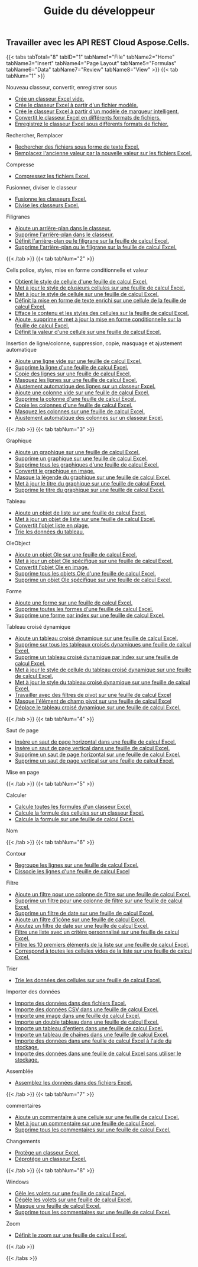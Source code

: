 ﻿---
title: Guide du développeur
second_title: Aspose.Cells Cloud Documen
type: docs
url: /fr/developer-guide/
aliases: [/developer-guide/v3.0/,/developer-guide-v3.0/]
keywords: How to use Aspose.Cells Cloud REST APIs. Office Excel 2013,  Office Excel 2016,  Office Excel 2019，office Excel 365
description: Ce guide du développeur décrit des scénarios pratiques et des conseils pour vous aider à utiliser des fonctionnalités Aspose.Cells for .NET spécifiques, à obtenir une certaine apparence de document Excel ou à rendre un cas d'utilisation possible.
weight: 20
---
## Travailler avec les API REST Cloud Aspose.Cells.

{{< tabs tabTotal="8" tabID="1" tabName1="File" tabName2="Home" tabName3="Insert" tabName4="Page Layout" tabName5="Formulas" tabName6="Data" tabName7="Review" tabName8="View" >}}
{{< tab tabNum="1" >}}
<div class="row">
    <div class="col-md-6">
        <p>Nouveau classeur, convertir, enregistrer sous</p>
        <ul>
            <li><a href="/cells/fr/create-an-empty-excel-workbook/">Crée un classeur Excel vide.</a></li>
            <li><a href="/cells/fr/create-excel-workbook-from-a-template-file/">Crée le classeur Excel à partir d'un fichier modèle.</a></li>
            <li><a href="/cells/fr/create-excel-workbook-from-a-smartmarker-template/">Crée le classeur Excel à partir d'un modèle de marqueur intelligent.</a></li>
            <li><a href="/cells/fr/convert/">Convertit le classeur Excel en différents formats de fichiers.</a></li>
            <li><a href="/cells/fr/saveas-other-formats/">Enregistrez le classeur Excel sous différents formats de fichier.</a></li>
        </ul>
        <p>Rechercher, Remplacer</p>
        <ul>
            <li><a href="/cells/fr/search/">Rechercher des fichiers sous forme de texte Excel.</a></li>
            <li><a href="/cells/fr/replace/">Remplacez l'ancienne valeur par la nouvelle valeur sur les fichiers Excel.</a></li>
        </ul>
        <p>Compresse</p>
        <ul>
            <li><a href="/cells/fr/compress/">Compressez les fichiers Excel.</a></li>
        </ul>
    </div>
    <div class="col-md-6">
        <p>Fusionner, diviser le classeur</p>
        <ul>
            <li><a href="/cells/fr/merge/">Fusionne les classeurs Excel.</a></li>
            <li><a href="/cells/fr/split/">Divise les classeurs Excel.</a></li>
        </ul>
        <p>Filigranes</p>
        <ul>
            <li><a href="/cells/fr/add-background-in-workbook/">Ajoute un arrière-plan dans le classeur.</a></li>
            <li><a href="/cells/fr/delete-background-in-workbook/">Supprime l'arrière-plan dans le classeur.</a></li>
            <li><a href="/cells/fr/set-background-or-watermark-for-excel-worksheet/">Définit l'arrière-plan ou le filigrane sur la feuille de calcul Excel.</a></li>
            <li><a href="/cells/fr/delete-background-or-watermark-of-excel-worksheet/">Supprime l'arrière-plan ou le filigrane sur la feuille de calcul Excel.</a></li>
        </ul>
    </div>
</div>
{{< /tab >}}
{{< tab tabNum="2" >}}
<div class="row">
    <div class="col-md-6">
        <p>Cells police, styles, mise en forme conditionnelle et valeur</p>
        <ul>
            <li><a href="/cells/fr/get-cell-style-from-a-worksheet/">Obtient le style de cellule d'une feuille de calcul Excel.</a></li>
            <li><a href="/cells/fr/update-multiple-cells-style/">Met à jour le style de plusieurs cellules sur une feuille de calcul Excel.</a></li>
            <li><a href="/cells/fr/change-cell-style-in-excel-worksheet/">Met à jour le style de cellule sur une feuille de calcul Excel.</a></li>
            <li><a href="/cells/fr/apply-rich-text-formatting-to-a-cell/">Définit la mise en forme de texte enrichi sur une cellule de la feuille de calcul Excel.</a></li>
            <li><a href="/cells/fr/clear-contents-and-styles-of-cells-in-excel-worksheet/">Efface le contenu et les styles des cellules sur la feuille de calcul Excel.</a></li>
            <li><a href="/cells/fr/working-with-conditional-formatting/">Ajoute, supprime et met à jour la mise en forme conditionnelle sur la feuille de calcul Excel.</a></li>
            <li><a href="/cells/fr/set-value-of-a-cell-in-a-worksheet/">Définit la valeur d'une cellule sur une feuille de calcul Excel.</a></li>
        </ul>
    </div>
    <div class="col-md-6">
        <p>Insertion de ligne/colonne, suppression, copie, masquage et ajustement automatique</p>
        <ul>
            <li><a href="/cells/fr/add-an-empty-row-in-a-worksheet/">Ajoute une ligne vide sur une feuille de calcul Excel.</a></li>
            <li><a href="/cells/fr/delete-row-from-a-worksheet/">Supprime la ligne d'une feuille de calcul Excel.</a></li>
            <li><a href="/cells/fr/copy-rows-in-excel-worksheet/">Copie des lignes sur une feuille de calcul Excel.</a></li>
            <li><a href="/cells/fr/hide-rows-in-excel-worksheet/">Masquez les lignes sur une feuille de calcul Excel.</a></li>
            <li><a href="/cells/fr/auto-fit-rows-in-excel-workbooks/">Ajustement automatique des lignes sur un classeur Excel.</a></li>
            <li><a href="/cells/fr/columns/add/">Ajoute une colonne vide sur une feuille de calcul Excel.</a></li>
            <li><a href="/cells/fr/columns/delete/">Supprime la colonne d'une feuille de calcul Excel.</a></li>
            <li><a href="/cells/fr/columns/copy/">Copie les colonnes d'une feuille de calcul Excel.</a></li>
            <li><a href="/cells/fr/columns/hide/">Masquez les colonnes sur une feuille de calcul Excel.</a></li>
            <li><a href="/cells/fr/columns/autofit/">Ajustement automatique des colonnes sur un classeur Excel.</a></li>
        </ul>
    </div>
</div>
{{< /tab >}}
{{< tab tabNum="3" >}}
<div class="row">
    <div class="col-md-6">
        <p>Graphique</p>
        <ul>
            <li><a href="/cells/fr/add-a-chart-in-a-worksheet/">Ajoute un graphique sur une feuille de calcul Excel.</a></li>
            <li><a href="/cells/fr/delete-a-chart-from-a-worksheet/">Supprime un graphique sur une feuille de calcul Excel.</a></li>
            <li><a href="/cells/fr/delete-all-charts-from-a-worksheet/">Supprime tous les graphiques d'une feuille de calcul Excel.</a></li>
            <li><a href="/cells/fr/convert-chart-to-image/">Convertit le graphique en image.</a></li>
            <li><a href="/cells/fr/hide-chart-legend-in-a-worksheet/">Masque la légende du graphique sur une feuille de calcul Excel.</a></li>
            <li><a href="/cells/fr/update-chart-title-in-excel-worksheet/">Met à jour le titre du graphique sur une feuille de calcul Excel.</a></li>
            <li><a href="/cells/fr/delete-chart-title-in-a-worksheet/">Supprime le titre du graphique sur une feuille de calcul Excel.</a></li>
        </ul>
        <p>Tableau</p>
        <ul>
            <li><a href="/cells/fr/add-a-list-object-or-table-inside-the-worksheet/">Ajoute un objet de liste sur une feuille de calcul Excel.</a></li>
            <li><a href="/cells/fr/update-a-list-object-or-table-inside-the-worksheet/">Met à jour un objet de liste sur une feuille de calcul Excel.</a></li>
            <li><a href="/cells/fr/convert-list-object-or-table-to-range/">Convertit l'objet liste en plage.</a></li>
            <li><a href="/cells/fr/sort-table-data/">Trie les données du tableau.</a></li>
        </ul>
        <p>OleObject</p>
        <ul>
            <li><a href="/cells/fr/add-oleobject-to-excel-worksheet/">Ajoute un objet Ole sur une feuille de calcul Excel.</a></li>
            <li><a href="/cells/fr/update-a-specific-oleobject-from-excel-worksheet/">Met à jour un objet Ole spécifique sur une feuille de calcul Excel.</a></li>
            <li><a href="/cells/fr/convert-oleobject-to-image/">Convertit l'objet Ole en image.</a></li>
            <li><a href="/cells/fr/delete-all-oleobjects-from-excel-worksheet/">Supprime tous les objets Ole d'une feuille de calcul Excel.</a></li>
            <li><a href="/cells/fr/delete-a-specific-oleobject-from-excel-worksheet/">Supprime un objet Ole spécifique sur une feuille de calcul Excel.</a></li>
        </ul>
    </div>
    <div class="col-md-6">
        <p>Forme</p>
        <ul>
            <li><a href="/cells/fr/add-a-shape-inside-the-worksheet/">Ajoute une forme sur une feuille de calcul Excel.</a></li>
            <li><a href="/cells/fr/delete-all-shapes-inside-the-worksheet/">Supprime toutes les formes d'une feuille de calcul Excel.</a></li>
            <li><a href="/cells/fr/delete-a-shape-by-index-inside-the-worksheet/">Supprime une forme par index sur une feuille de calcul Excel.</a></li>
        </ul>
        <p>Tableau croisé dynamique</p>
        <ul>
            <li><a href="/cells/fr/add-a-pivot-table-in-a-worksheet/">Ajoute un tableau croisé dynamique sur une feuille de calcul Excel.</a></li>
            <li><a href="/cells/fr/delete-worksheet-pivot-tables/">Supprime sur tous les tableaux croisés dynamiques une feuille de calcul Excel.</a></li>
            <li><a href="/cells/fr/delete-worksheet-pivot-table-by-index/">Supprime un tableau croisé dynamique par index sur une feuille de calcul Excel.</a></li>
            <li><a href="/cells/fr/update-cell-style-for-pivot-table/">Met à jour le style de cellule du tableau croisé dynamique sur une feuille de calcul Excel.</a></li>
            <li><a href="/cells/fr/update-style-for-pivot-table/">Met à jour le style du tableau croisé dynamique sur une feuille de calcul Excel.</a></li>
            <li><a href="/cells/fr/working-with-pivot-filters/">Travailler avec des filtres de pivot sur une feuille de calcul Excel</a></li>
            <li><a href="/cells/fr/hide-pivot-field-item/">Masque l'élément de champ pivot sur une feuille de calcul Excel</a></li>
            <li><a href="/cells/fr/move-pivot-table/">Déplace le tableau croisé dynamique sur une feuille de calcul Excel.</a></li>
        </ul>
    </div>
</div>
{{< /tab >}}
{{< tab tabNum="4" >}}
<div class="row">
    <div class="col-md-6">
        <p>Saut de page</p>
        <ul>
            <li><a href="/cells/fr/insert-horizontal-page-break-inside-worksheet/">Insère un saut de page horizontal dans une feuille de calcul Excel.</a></li>
            <li><a href="/cells/fr/insert-vertical-page-break-inside-worksheet/">Insère un saut de page vertical dans une feuille de calcul Excel.</a></li>
            <li><a href="/cells/fr/delete-horizontal-page-break-inside-worksheet/">Supprime un saut de page horizontal sur une feuille de calcul Excel.</a></li>
            <li><a href="/cells/fr/delete-vertical-page-break-inside-worksheet/">Supprime un saut de page vertical sur une feuille de calcul Excel.</a></li>
        </ul>
    </div>
    <div class="col-md-6">
        <p>Mise en page</p>
        <ul>
        </ul>
    </div>
</div>
{{< /tab >}}
{{< tab tabNum="5" >}}
<div class="row">
    <div class="col-md-6">
        <p>Calculer</p>
        <ul>
            <li><a href="/cells/fr/calculate-all-formulas-in-a-workbook/">Calcule toutes les formules d'un classeur Excel.</a></li>
            <li><a href="/cells/fr/calculate-cells-formula/">Calcule la formule des cellules sur un classeur Excel.</a></li>
            <li><a href="/cells/fr/calculate-formula-in-a-worksheet/">Calcule la formule sur une feuille de calcul Excel.</a></li>
        </ul>
    </div>
    <div class="col-md-6">
        <p>Nom</p>
        <ul>
        </ul>
    </div>
</div>
{{< /tab >}}
{{< tab tabNum="6" >}}
<div class="row">
    <div class="col-md-6">
        <p>Contour</p>
        <ul>
            <li><a href="/cells/fr/group-rows-in-excel-worksheet/">Regroupe les lignes sur une feuille de calcul Excel.</a></li>
            <li><a href="/cells/fr/ungroup-rows-in-excel-worksheet/">Dissocie les lignes d'une feuille de calcul Excel</a></li>
        </ul>
        <p>Filtre</p>
        <ul>
            <li><a href="/cells/fr/add-a-filter-for-a-filter-column/">Ajoute un filtre pour une colonne de filtre sur une feuille de calcul Excel.</a></li>
            <li><a href="/cells/fr/delete-a-filter-for-a-filter-column/">Supprime un filtre pour une colonne de filtre sur une feuille de calcul Excel.</a></li>
            <li><a href="/cells/fr/remove-a-date-filter/">Supprime un filtre de date sur une feuille de calcul Excel.</a></li>
            <li><a href="/cells/fr/add-an-icon-filter/">Ajoute un filtre d'icône sur une feuille de calcul Excel.</a></li>
            <li><a href="/cells/fr/add-date-filter-in-a-worksheet/">Ajoutez un filtre de date sur une feuille de calcul Excel.</a></li>
            <li><a href="/cells/fr/filter-data-by-using-an-autofilter/">Filtre une liste avec un critère personnalisé sur une feuille de calcul Excel.</a></li>
            <li><a href="/cells/fr/filter-the-top-10-items-in-the-list/">Filtre les 10 premiers éléments de la liste sur une feuille de calcul Excel.</a></li>
            <li><a href="/cells/fr/match-all-blank-cells-in-the-list/">Correspond à toutes les cellules vides de la liste sur une feuille de calcul Excel.</a></li>
        </ul>
            <p>Trier</p>
        <ul>
            <li><a href="/cells/fr/sort-worksheet-data/">Trie les données des cellules sur une feuille de calcul Excel.</a></li>
        </ul>
    </div>
    <div class="col-md-6">
        <p>Importer des données</p>
        <ul>
            <li><a href="/cells/fr/import/">Importe des données dans des fichiers Excel.</a></li>
            <li><a href="/cells/fr/import-csv-data-into-worksheet/">Importe des données CSV dans une feuille de calcul Excel.</a></li>
            <li><a href="/cells/fr/import/picture/">Importe une image dans une feuille de calcul Excel.</a></li>
            <li><a href="/cells/fr/import/double-array/">Importe un double tableau dans une feuille de calcul Excel.</a></li>
            <li><a href="/cells/fr/import/integer-array/">Importe un tableau d'entiers dans une feuille de calcul Excel.</a></li>
            <li><a href="/cells/fr/import/string-array/">Importe un tableau de chaînes dans une feuille de calcul Excel.</a></li>
            <li><a href="/cells/fr/import/with-using-storage/">Importe des données dans une feuille de calcul Excel à l'aide du stockage.</a></li>
            <li><a href="/cells/fr/import/without-using-storage/">Importe des données dans une feuille de calcul Excel sans utiliser le stockage.</a></li>
        </ul>
        <p>Assemblée</p>
        <ul>
            <li><a href="/cells/fr/assembly/">Assemblez les données dans des fichiers Excel.</a></li>
        </ul>
    </div>
</div>
{{< /tab >}}
{{< tab tabNum="7" >}}
<div class="row">
    <div class="col-md-6">
        <p>commentaires</p>
        <ul>
            <li><a href="/cells/fr/add-a-comment-to-a-cell-in-a-worksheet/">Ajoute un commentaire à une cellule sur une feuille de calcul Excel.</a></li>
            <li><a href="/cells/fr/update-a-comment-in-excel-workbook/">Met à jour un commentaire sur une feuille de calcul Excel.</a></li>
            <li><a href="/cells/fr/delete-all-comments-in-a-worksheet/">Supprime tous les commentaires sur une feuille de calcul Excel.</a></li>
        </ul>
    </div>
    <div class="col-md-6">
        <p>Changements</p>
        <ul>
            <li><a href="/cells/fr/protect-excel-workbooks/">Protège un classeur Excel.</a></li>
            <li><a href="/cells/fr/unprotect-excel-workbooks/">Déprotége un classeur Excel.</a></li>
        </ul>
    </div>
</div>
{{< /tab >}}
{{< tab tabNum="8" >}}
<div class="row">
    <div class="col-md-6">
        <p>Windows</p>
        <ul>
            <li><a href="/cells/fr/freeze-panes-in-excel-worksheet/">Gèle les volets sur une feuille de calcul Excel.</a></li>
            <li><a href="/cells/fr/unfreeze-panes-in-excel-worksheet/">Dégèle les volets sur une feuille de calcul Excel.</a></li>
            <li><a href="/cells/fr/hide-excel-worksheets/">Masque une feuille de calcul Excel.</a></li>
            <li><a href="/cells/fr/unhide-excel-worksheets/">Supprime tous les commentaires sur une feuille de calcul Excel.</a></li>
        </ul>
    </div>
    <div class="col-md-6">
        <p>Zoom</p>
        <ul>
            <li><a href="/cells/fr/set-zoom-in-excel-worksheet/">Définit le zoom sur une feuille de calcul Excel.</a></li>
        </ul>
    </div>
</div>
{{< /tab >}}

{{< /tabs >}}
